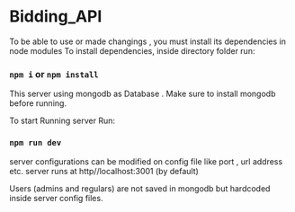 # Bidding_API

To be able to use or made changings , you must install its dependencies in node modules
To install dependencies, inside directory folder run:

### `npm i` or `npm install`

This server using mongodb as Database . Make sure to install mongodb before running.

To start Running server Run:
### `npm run dev`

server configurations can be modified on config file like port , url address etc.
server runs at http//localhost:3001 (by default)

Users (admins and regulars) are not saved in mongodb but hardcoded inside server config files.
